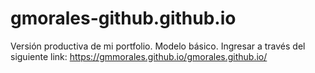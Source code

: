 # gmorales-github.github.io
Versión productiva de mi portfolio. Modelo básico.
Ingresar a través del siguiente link: https://gmmorales.github.io/gmorales.github.io/
